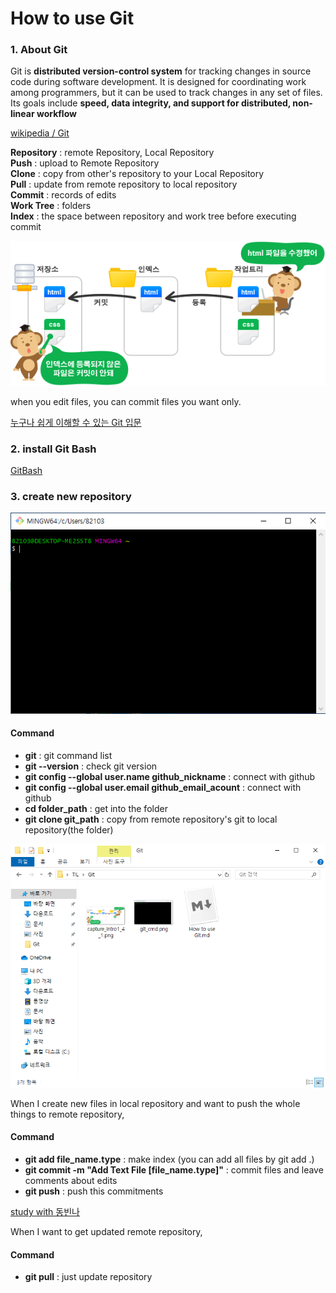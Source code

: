 # How to use Git


### 1. About Git
Git is **distributed version-control system** for tracking changes in source code during software development. It is designed for coordinating work among programmers, but it can be used to track changes in any set of files. Its goals include **speed, data integrity, and support for distributed, non-linear workflow**

[wikipedia / Git](https://en.wikipedia.org/wiki/Git)



**Repository** : remote Repository, Local Repository  
**Push** : upload to Remote Repository  
**Clone** : copy from other's repository to your Local Repository  
**Pull** : update from remote repository to local repository  
**Commit** : records of edits  
**Work Tree** : folders  
**Index** : the space between repository and work tree before executing commit  

![image](./capture_intro1_4_1.png)

when you edit files, you can commit files you want only.



[누구나 쉽게 이해할 수 있는 Git 입문](https://backlog.com/git-tutorial/kr/)


### 2. install Git Bash  
[GitBash](https://gitforwindows.org/)

### 3. create new repository

![image](./git_cmd.png)



#### Command

* **git** : git command list
* **git --version** : check git version
* **git config --global user.name github_nickname**  : connect with github
* **git config --global user.email github_email_acount** : connect with github
* **cd folder_path** : get into the folder
* **git clone git_path** : copy from remote repository's git to local repository(the folder)



![image](./local_repository.png)



When I create new files in local repository and want to push the whole things to remote repository,

#### Command

* **git add file_name.type** : make index (you can add all files by git add .)
* **git commit -m "Add Text File [file_name.type]"** : commit files and leave comments about edits
* **git push** : push this commitments


[study with 동빈나](https://www.youtube.com/watch?v=rhP5pseOJc0)



When I want to get updated remote repository,

#### Command

* **git pull** : just update repository